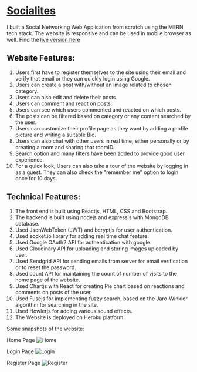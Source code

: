# [Socialites](https://socialites-karthikey.herokuapp.com/)
I built a Social Networking Web Application from scratch using the MERN tech stack. The website is responsive and can be used in mobile browser as well. Find the [live version here](https://socialites-karthikey.herokuapp.com/)


## Website Features:
1. Users first have to register themselves to the site using their email and verify that email or they can quickly login using Google.
2. Users can create a post with/without an image related to chosen category. 
3. Users can also edit and delete their posts.
4. Users can comment and react on posts.
5. Users can see which users commented and reacted on which posts.
6. The posts can be filtered based on category or any content searched by the user.
7. Users can customize their profile page as they want by adding a profile picture and writing a suitable Bio.
8. Users can also chat with other users in real time, either personally or by creating a room and sharing that roomID.
9. Search option and many filters have been added to provide good user experience.
10. For a quick look, Users can also take a tour of the website by logging in as a guest. They can also check the "remember me" option to login once for 10 days.


## Technical Features:
1. The front end is built using Reactjs, HTML, CSS and Bootstrap.
2. The backend is built using nodejs and expressjs with MongoDB database.
3. Used JsonWebToken (JWT) and bcryptjs for user authentication.
4. Used socket.io library for adding real time chat feature.
5. Used Google OAuth2 API for authentication with google.
6. Used Cloudinary API for uploading and storing images uploaded by user.
7. Used Sendgrid API for sending emails from server for email verification or to reset the password.
8. Used count API for maintaining the count of number of visits to the home page of the website.
9. Used Chartjs with React for creating Pie chart based on reactions and comments on posts of the user.
10. Used Fusejs for implementing fuzzy search, based on the Jaro-Winkler algorithm for searching in the site.
11. Used Howlerjs for adding various sound effects.
12. The Website is deployed on Heroku platform.

Some snapshots of the website:

Home Page
![Home](https://user-images.githubusercontent.com/66271249/105611159-ad32b500-5dd9-11eb-9689-29163e097d40.PNG)

Login Page
![Login](https://user-images.githubusercontent.com/66271249/105611161-adcb4b80-5dd9-11eb-8aff-7751aeb14e63.PNG)

Register Page
![Register](https://user-images.githubusercontent.com/66271249/105611162-aefc7880-5dd9-11eb-9c98-805d4199fa11.PNG)

